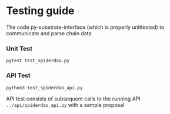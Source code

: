 # Testing guide

The code py-substrate-interface (which is properly unittested) to communicate and parse chain data

### Unit Test
    pytest test_spiderdao.py

### API Test
    python3 test_spiderdao_api.py

API test consists of subsequent calls to the running API `../api/spiderdao_api.py` with a sample proposal